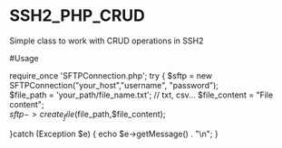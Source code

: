 # SSH2_PHP_CRUD

Simple class to work with CRUD operations in SSH2


#Usage

require_once 'SFTPConnection.php';
try {
  	$sftp = new SFTPConnection("your_host","username", "password");	   		
  	$file_path = 'your_path/file_name.txt'; // txt, csv... 
	 	$file_content = "File content";  		
  	$sftp->create_file($file_path,$file_content);   		   		   
    
}catch (Exception $e) {
    echo $e->getMessage() . "\n";
}
	
  
  
